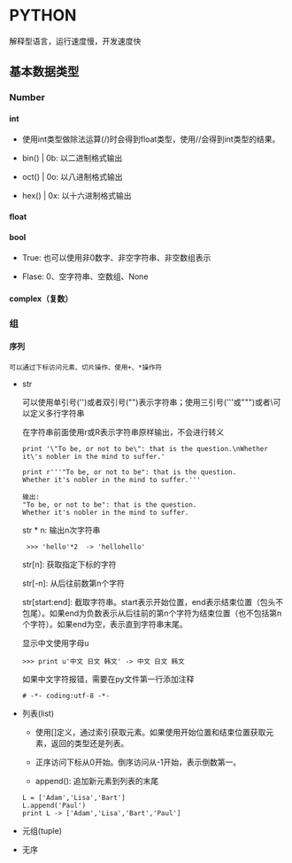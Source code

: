 # PYTHON

解释型语言，运行速度慢，开发速度快

## 基本数据类型

### Number

#### int

- 使用int类型做除法运算(/)时会得到float类型，使用//会得到int类型的结果。

- bin() | 0b: 以二进制格式输出

- oct() | 0o: 以八进制格式输出

- hex() | 0x: 以十六进制格式输出

#### float
#### bool

- True: 也可以使用非0数字、非空字符串、非空数组表示

- Flase: 0、空字符串、空数组、None

#### complex（复数）

### 组
#### 序列

    可以通过下标访问元素、切片操作、使用+、*操作符

- str

    可以使用单引号('')或者双引号("")表示字符串；使用三引号('''或""")或者\可以定义多行字符串

    在字符串前面使用r或R表示字符串原样输出，不会进行转义

    ```
    print '\"To be, or not to be\": that is the question.\nWhether it\'s nobler in the mind to suffer.'

    print r'''"To be, or not to be": that is the question.
    Whether it's nobler in the mind to suffer.'''

    输出: 
    "To be, or not to be": that is the question. 
    Whether it's nobler in the mind to suffer.
    ```

    str * n: 输出n次字符串

    ` >>> 'hello'*2  -> 'hellohello'`

    str[n]: 获取指定下标的字符

    str[-n]: 从后往前数第n个字符
        
    str[start:end]: 截取字符串。start表示开始位置，end表示结束位置（包头不包尾）。如果end为负数表示从后往前的第n个字符为结束位置（也不包括第n个字符）。如果end为空，表示直到字符串末尾。

    显示中文使用字母u

    ` >>> print u'中文 日文 韩文' -> 中文 日文 韩文 `

    如果中文字符报错，需要在py文件第一行添加注释

    ` # -*- coding:utf-8 -*- ` 

- 列表(list)

    - 使用[]定义，通过索引获取元素。如果使用开始位置和结束位置获取元素，返回的类型还是列表。

    - 正序访问下标从0开始。倒序访问从-1开始，表示倒数第一。

    - append(): 追加新元素到列表的末尾

    ```
    L = ['Adam','Lisa','Bart']
    L.append('Paul')
    print L -> ['Adam','Lisa','Bart','Paul']
    ```

- 元组(tuple)



- 无序
